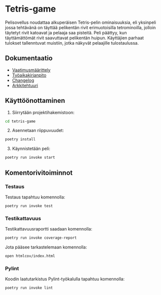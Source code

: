 # Tetris-game

Pelisovellus noudattaa alkuperäisen Tetris-pelin ominaisuuksia, eli yksinpeli jossa tehtävänä on täyttää pelikentän rivit erimuotoisilla tetrominoilla, jolloin täytetyt rivit katoavat ja pelaaja saa pisteitä. Peli päättyy, kun täyttämättömät rivit saavuttavat pelikentän huipun. Käyttäjien parhaat tulokset tallenntuvat muistiin, jotka näkyvät pelaajille tulostaulussa.

## Dokumentaatio

- [Vaatimusmäärittely](https://github.com/maxxof/ot-harjoitustyo/blob/master/tetris-game/dokumentaatio/vaatimusmaarittely.md)
- [Työaikakirjanpito](https://github.com/maxxof/ot-harjoitustyo/blob/master/tetris-game/dokumentaatio/tuntikirjanpito.md)
- [Changelog](https://github.com/maxxof/ot-harjoitustyo/blob/master/tetris-game/dokumentaatio/changelog.md)
- [Arkkitehtuuri](https://github.com/maxxof/ot-harjoitustyo/blob/master/tetris-game/dokumentaatio/arkkitehtuuri.md)

## Käyttöönottaminen

1. Siirrytään projektihakemistoon:

```bash
cd tetris-game
```

2. Asennetaan riippuvuudet:

```bash
poetry install
```


3. Käynnistetään peli:

```bash
poetry run invoke start
```
## Komentorivitoiminnot


### Testaus

Testaus tapahtuu komennolla:

```bash
poetry run invoke test
```

### Testikattavuus

Testikattavuusraportti saadaan komennolla:

```bash
poetry run invoke coverage-report
```

Jota pääsee tarkastelemaan komennolla:

```bash
open htmlcov/index.html
```

### Pylint

Koodin laatutarkistus Pylint-työkalulla tapahtuu komennolla:

```bash
poetry run invoke lint
```
